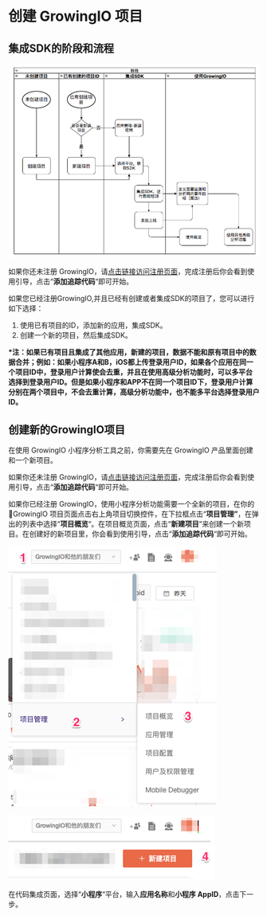 # 创建 GrowingIO 项目

## 集成SDK的阶段和流程

![](../.gitbook/assets/image%20%2810%29.png)

如果你还未注册 GrowingIO，请[点击链接访问注册页面](https://accounts.growingio.com/signup?utm_source=docs&utm_content=minp)，完成注册后你会看到使用引导，点击“**添加追踪代码**“即可开始。

如果您已经注册GrowingIO,并且已经有创建或者集成SDK的项目了，您可以进行如下选择：

1. 使用已有项目的ID，添加新的应用，集成SDK。
2. 创建一个新的项目，然后集成SDK。

**\*注：如果已有项目且集成了其他应用，新建的项目，数据不能和原有项目中的数据合并；例如：如果小程序A和B，iOS都上传登录用户ID，如果各个应用在同一个项目ID中，登录用户计算使会去重，并且在使用高级分析功能时，可以多平台选择到登录用户ID。但是如果小程序和APP不在同一个项目ID下，登录用户计算分别在两个项目中，不会去重计算，高级分析功能中，也不能多平台选择登录用户ID。**



## 创建新的GrowingIO项目

在使用 GrowingIO 小程序分析工具之前，你需要先在 GrowingIO 产品里面创建和一个新项目。

如果你还未注册 GrowingIO，请[点击链接访问注册页面](https://accounts.growingio.com/signup?utm_source=docs&utm_content=minp)，完成注册后你会看到使用引导，点击“**添加追踪代码**“即可开始。

如果你已经注册 GrowingIO，使用小程序分析功能需要一个全新的项目，在你的 GrowingIO 项目页面点击右上角项目切换控件，在下拉框点击“**项目管理”**，在弹出的列表中选择“**项目概览**“。在项目概览页面，点击“**新建项目**“来创建一个新项目。在创建好的新项目里，你会看到使用引导，点击“**添加追踪代码**“即可开始。

![](../.gitbook/assets/image%20%281%29.png)

![](../.gitbook/assets/image%20%288%29.png)

在代码集成页面，选择“**小程序**“平台，输入**应用名称**和**小程序 AppID**，点击下一步。





